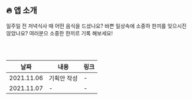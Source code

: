 ## 🔥 앱 소개

일주일 전 저녁식사 때 어떤 음식을 드셨나요? 바쁜 일상속에 소중하 한끼를 잊으시진 않았나요?
여러분으 소중한 한끼르 기록 해보세요!

<br> </br>

| 날짜  | 내용  | 링크 |
| --- | --- | --- |
| 2021.11.06 | 기획안 작성 | - |
| 2021.11.07 | - | - |
